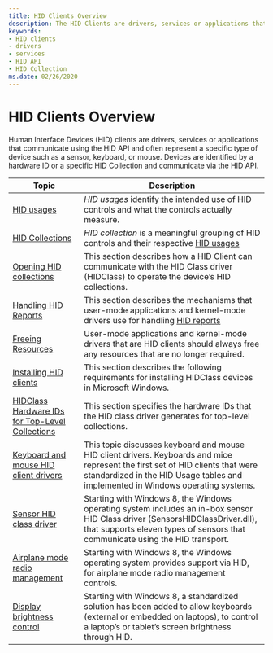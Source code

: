 ```yaml
---
title: HID Clients Overview
description: The HID Clients are drivers, services or applications that communicate using the HID API and often represent a specific type of device (for example a sensor, a keyboard, or a mouse).
keywords:
- HID clients
- drivers
- services
- HID API
- HID Collection
ms.date: 02/26/2020
---
```


# HID Clients Overview

Human Interface Devices (HID) clients are drivers, services or applications that communicate using the HID API and often represent a specific type of device such as a sensor, keyboard, or mouse. Devices are identified by a hardware ID or a specific HID Collection and communicate via the HID API.

| Topic | Description |
| --- | --- |
| [HID usages](./hid-usages.md) | _HID usages_ identify the intended use of HID controls and what the controls actually measure. |
| [HID Collections](./hid-collections.md) | _HID collection_ is a meaningful grouping of HID controls and their respective [HID usages](./hid-usages.md) |
| [Opening HID collections](./opening-hid-collections.md) | This section describes how a HID Client can communicate with the HID Class driver (HIDClass) to operate the device’s HID collections. |
| [Handling HID Reports](./handling-hid-reports.md) | This section describes the mechanisms that user-mode applications and kernel-mode drivers use for handling [HID reports](./introduction-to-hid-concepts.md) |
| [Freeing Resources](./freeing-resources.md) | User-mode applications and kernel-mode drivers that are HID clients should always free any resources that are no longer required. |
| [Installing HID clients](./installing-hid-clients.md) | This section describes the following requirements for installing HIDClass devices in Microsoft Windows. |
| [HIDClass Hardware IDs for Top-Level Collections](./hidclass-hardware-ids-for-top-level-collections.md) |This section specifies the hardware IDs that the HID class driver generates for top-level collections. |
| [Keyboard and mouse HID client drivers](./keyboard-and-mouse-hid-client-drivers.md) | This topic discusses keyboard and mouse HID client drivers. Keyboards and mice represent the first set of HID clients that were standardized in the HID Usage tables and implemented in Windows operating systems. |
| [Sensor HID class driver](./sensor-hid-class-driver.md) | Starting with Windows 8, the Windows operating system includes an in-box sensor HID Class driver (SensorsHIDClassDriver.dll), that supports eleven types of sensors that communicate using the HID transport. |
| [Airplane mode radio management](./airplane-mode-radio-management.md) | Starting with Windows 8, the Windows operating system provides support via HID, for airplane mode radio management controls. |
| [Display brightness control](./display-brightness-control.md) | Starting with Windows 8, a standardized solution has been added to allow keyboards (external or embedded on laptops), to control a laptop’s or tablet’s screen brightness through HID. |
